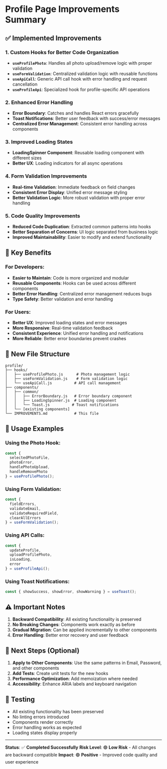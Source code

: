 # Profile Page Improvements Summary

## ✅ **Implemented Improvements**

### 1. **Custom Hooks for Better Code Organization**
- **`useProfilePhoto`**: Handles all photo upload/remove logic with proper validation
- **`useFormValidation`**: Centralized validation logic with reusable functions
- **`useApiCall`**: Generic API call hook with error handling and request cancellation
- **`useProfileApi`**: Specialized hook for profile-specific API operations

### 2. **Enhanced Error Handling**
- **Error Boundary**: Catches and handles React errors gracefully
- **Toast Notifications**: Better user feedback with success/error messages
- **Centralized Error Management**: Consistent error handling across components

### 3. **Improved Loading States**
- **LoadingSpinner Component**: Reusable loading component with different sizes
- **Better UX**: Loading indicators for all async operations

### 4. **Form Validation Improvements**
- **Real-time Validation**: Immediate feedback on field changes
- **Consistent Error Display**: Unified error message styling
- **Better Validation Logic**: More robust validation with proper error handling

### 5. **Code Quality Improvements**
- **Reduced Code Duplication**: Extracted common patterns into hooks
- **Better Separation of Concerns**: UI logic separated from business logic
- **Improved Maintainability**: Easier to modify and extend functionality

## 🔧 **Key Benefits**

### **For Developers:**
- **Easier to Maintain**: Code is more organized and modular
- **Reusable Components**: Hooks can be used across different components
- **Better Error Handling**: Centralized error management reduces bugs
- **Type Safety**: Better validation and error handling

### **For Users:**
- **Better UX**: Improved loading states and error messages
- **More Responsive**: Real-time validation feedback
- **Consistent Experience**: Unified error handling and notifications
- **More Reliable**: Better error boundaries prevent crashes

## 📁 **New File Structure**

```
profile/
├── hooks/
│   ├── useProfilePhoto.js      # Photo management logic
│   ├── useFormValidation.js    # Form validation logic
│   └── useApiCall.js          # API call management
├── components/
│   ├── common/
│   │   ├── ErrorBoundary.js   # Error boundary component
│   │   ├── LoadingSpinner.js  # Loading component
│   │   └── Toast.js          # Toast notifications
│   └── [existing components]
└── IMPROVEMENTS.md            # This file
```

## 🚀 **Usage Examples**

### **Using the Photo Hook:**
```javascript
const {
  selectedPhotoFile,
  photoError,
  handlePhotoUpload,
  handleRemovePhoto
} = useProfilePhoto();
```

### **Using Form Validation:**
```javascript
const {
  fieldErrors,
  validateEmail,
  validateRequiredField,
  clearAllErrors
} = useFormValidation();
```

### **Using API Calls:**
```javascript
const {
  updateProfile,
  uploadProfilePhoto,
  isLoading,
  error
} = useProfileApi();
```

### **Using Toast Notifications:**
```javascript
const { showSuccess, showError, showWarning } = useToast();
```

## ⚠️ **Important Notes**

1. **Backward Compatibility**: All existing functionality is preserved
2. **No Breaking Changes**: Components work exactly as before
3. **Gradual Migration**: Can be applied incrementally to other components
4. **Error Handling**: Better error recovery and user feedback

## 🔄 **Next Steps (Optional)**

1. **Apply to Other Components**: Use the same patterns in Email, Password, and other components
2. **Add Tests**: Create unit tests for the new hooks
3. **Performance Optimization**: Add memoization where needed
4. **Accessibility**: Enhance ARIA labels and keyboard navigation

## 🧪 **Testing**

- All existing functionality has been preserved
- No linting errors introduced
- Components render correctly
- Error handling works as expected
- Loading states display properly

---

**Status**: ✅ **Completed Successfully**
**Risk Level**: 🟢 **Low Risk** - All changes are backward compatible
**Impact**: 🟢 **Positive** - Improved code quality and user experience
